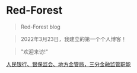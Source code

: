 # Red-Forest

> Red-Forest blog

> 2022年3月23日，我建立的第一个个人博客！

> "欢迎来访!"

<a href="https://mp.weixin.qq.com/s/uxjlEzzTYr4da59Z2dd6MQ" rel="external nofollow" target="_blank"  title="baidu">人民银行、银保监会、地方金管局，三分金融监管职能</a>
